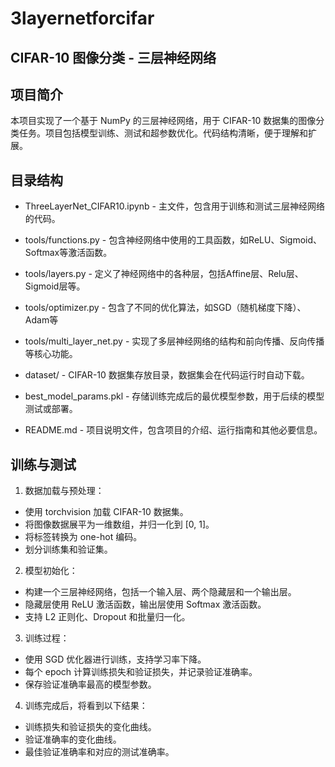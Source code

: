 # 3layernetforcifar

## CIFAR-10 图像分类 - 三层神经网络

## 项目简介

本项目实现了一个基于 NumPy 的三层神经网络，用于 CIFAR-10 数据集的图像分类任务。项目包括模型训练、测试和超参数优化。代码结构清晰，便于理解和扩展。

## 目录结构

- ThreeLayerNet_CIFAR10.ipynb   - 主文件，包含用于训练和测试三层神经网络的代码。
- tools/functions.py            - 包含神经网络中使用的工具函数，如ReLU、Sigmoid、Softmax等激活函数。
- tools/layers.py               - 定义了神经网络中的各种层，包括Affine层、Relu层、Sigmoid层等。
- tools/optimizer.py            - 包含了不同的优化算法，如SGD（随机梯度下降）、Adam等
- tools/multi_layer_net.py      - 实现了多层神经网络的结构和前向传播、反向传播等核心功能。

- dataset/                      - CIFAR-10 数据集存放目录，数据集会在代码运行时自动下载。
- best_model_params.pkl         - 存储训练完成后的最优模型参数，用于后续的模型测试或部署。
- README.md                     - 项目说明文件，包含项目的介绍、运行指南和其他必要信息。

## 训练与测试

1. 数据加载与预处理：
- 使用 torchvision 加载 CIFAR-10 数据集。
- 将图像数据展平为一维数组，并归一化到 [0, 1]。
- 将标签转换为 one-hot 编码。
- 划分训练集和验证集。

2. 模型初始化：
- 构建一个三层神经网络，包括一个输入层、两个隐藏层和一个输出层。
- 隐藏层使用 ReLU 激活函数，输出层使用 Softmax 激活函数。
- 支持 L2 正则化、Dropout 和批量归一化。

3. 训练过程：
- 使用 SGD 优化器进行训练，支持学习率下降。
- 每个 epoch 计算训练损失和验证损失，并记录验证准确率。
- 保存验证准确率最高的模型参数。

4. 训练完成后，将看到以下结果：
- 训练损失和验证损失的变化曲线。
- 验证准确率的变化曲线。
- 最佳验证准确率和对应的测试准确率。
